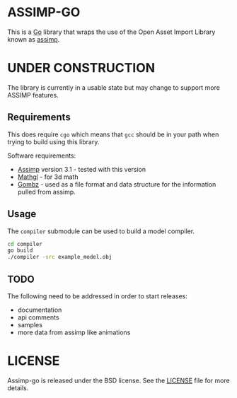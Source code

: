ASSIMP-GO
=========

This is a [Go][golang] library that wraps the use of the Open Asset Import Library
known as [assimp][assimp-link].

UNDER CONSTRUCTION
==================

The library is currently in a usable state but may change to support more ASSIMP features.

Requirements
------------

This does require `cgo` which means that `gcc` should be in your path
when trying to build using this library.

Software requirements:

* [Assimp][assimp-link] version 3.1 - tested with this version
* [Mathgl][mgl] - for 3d math
* [Gombz][gombz-link] - used as a file format and data structure for
  the information pulled from assimp.

Usage
-----

The `compiler` submodule can be used to build a model compiler.

```bash
cd compiler
go build
./compiler -src example_model.obj
```

TODO
----

The following need to be addressed in order to start releases:

* documentation
* api comments
* samples
* more data from assimp like animations


LICENSE
=======

Assimp-go is released under the BSD license. See the [LICENSE][license-link] file for more details.


[golang]: https://golang.org/
[license-link]: https://raw.githubusercontent.com/tbogdala/assimp-go/master/LICENSE
[assimp-link]: http://assimp.sourceforge.net/
[mgl]: https://github.com/go-gl/mathgl
[gombz-link]: https://github.com/tbogdala/gombz
